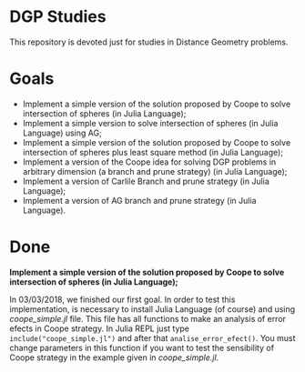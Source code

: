 # DGP Studies

This repository is devoted just for studies in Distance Geometry  problems.

# Goals

- Implement a simple version of the solution proposed by Coope
to solve intersection of spheres (in Julia Language);
- Implement a simple version to solve intersection of spheres (in Julia Language) using AG;
- Implement a simple version of the solution proposed by Coope
to solve intersection of spheres plus least square method (in Julia Language);
- Implement a version of the Coope idea for solving DGP problems in
arbitrary dimension (a branch and prune strategy) (in Julia Language);
- Implement a version of Carlile Branch and prune strategy (in Julia Language);
- Implement a version of AG branch and prune strategy (in Julia Language).

# Done

**Implement a simple version of the solution proposed by Coope
to solve intersection of spheres (in Julia Language);**

In 03/03/2018, we finished our first goal. In order to test this implementation,
is necessary to install Julia Language (of course) and using _coope_simple.jl_ file. This file has all functions to make an analysis of error efects in Coope strategy. In Julia REPL just type ```include("coope_simple.jl")``` and after that ```analise_error_efect()```. You must change parameters in this function if you want to test the sensibility of Coope strategy in the example given in
 _coope_simple.jl_.  
